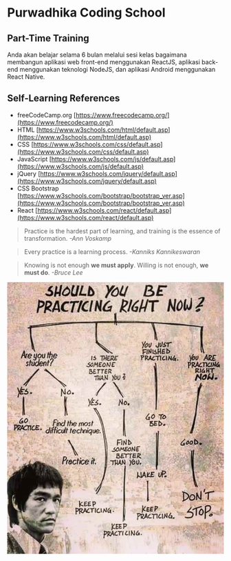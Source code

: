 # Purwadhika Coding School

## Part-Time Training

Anda akan belajar selama 6 bulan melalui sesi kelas bagaimana membangun aplikasi web front-end menggunakan ReactJS, aplikasi back-end menggunakan teknologi NodeJS, dan aplikasi Android menggunakan React Native.

## Self-Learning References

- freeCodeCamp.org [https://www.freecodecamp.org/](https://www.freecodecamp.org/)
- HTML [https://www.w3schools.com/html/default.asp](https://www.w3schools.com/html/default.asp)
- CSS [https://www.w3schools.com/css/default.asp](https://www.w3schools.com/css/default.asp)
- JavaScript [https://www.w3schools.com/js/default.asp](https://www.w3schools.com/js/default.asp)
- jQuery [https://www.w3schools.com/jquery/default.asp](https://www.w3schools.com/jquery/default.asp)
- CSS Bootstrap [https://www.w3schools.com/bootstrap/bootstrap_ver.asp](https://www.w3schools.com/bootstrap/bootstrap_ver.asp)
- React [https://www.w3schools.com/react/default.asp](https://www.w3schools.com/react/default.asp)

> Practice is the hardest part of learning, and training is the essence of transformation. *-Ann Voskamp*

> Every practice is a learning process. *-Kanniks Kannikeswaran*

> Knowing is not enough **we must apply**. Willing is not enough, **we must do**. *-Bruce Lee*

![Bruce Lee](brucelee.jpg)
